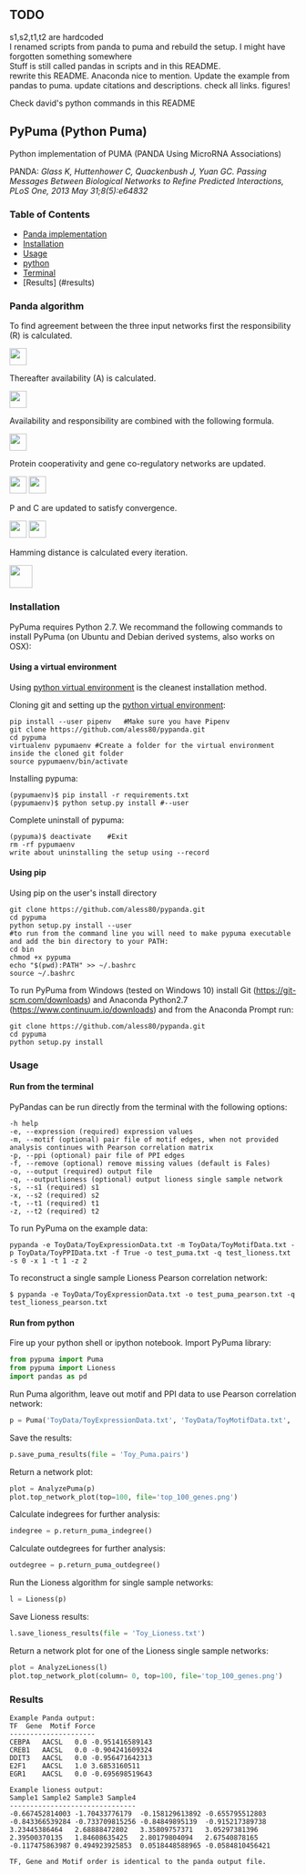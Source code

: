 ## TODO
s1,s2,t1,t2 are hardcoded  
I renamed scripts from panda to puma and rebuild the setup. I might have forgotten something somewhere  
Stuff is still called pandas in scripts and in this README.  
rewrite this README. Anaconda nice to mention. Update the example from pandas to puma. update citations and descriptions. check all links. figures!  

Check david's python commands in this README  

## PyPuma (Python Puma)
Python implementation of PUMA (PANDA Using MicroRNA Associations)  

PANDA: 
_Glass K, Huttenhower C, Quackenbush J, Yuan GC. Passing Messages Between Biological Networks to Refine Predicted Interactions, PLoS One, 2013 May 31;8(5):e64832_

### Table of Contents
* [Panda implementation](#puma-algorithm)  
* [Installation](#installation)  
* [Usage](#usage)  
* [python](#run-from-python)
* [Terminal](#run-from-the-terminal)  
* [Results] (#results)

### Panda algorithm
To find agreement between the three input networks first the responsibility (R) is calculated.  

<img src="https://github.com/aless80/pypanda/raw/develop/img/responsibility.png" height="30">  

Thereafter availability (A) is calculated.  

<img src="https://github.com/aless80/pypanda/raw/develop/img/availability.png" height="30">  

Availability and responsibility are combined with the following formula.  

<img src="https://github.com/aless80/pypanda/raw/develop/img/combine.png" height="30">  

Protein cooperativity and gene co-regulatory networks are updated.  

<img src="https://github.com/aless80/pypanda/raw/develop/img/cooperativity.png" height="30">  
<img src="https://github.com/aless80/pypanda/raw/develop/img/co-regulatory.png" height="30">  

P and C are updated to satisfy convergence.  

<img src="https://github.com/aless80/pypanda/raw/develop/img/p.png" height="30">  
<img src="https://github.com/aless80/pypanda/raw/develop/img/c.png" height="30">  

Hamming distance is calculated every iteration.  

<img src="https://github.com/aless80/pypanda/raw/develop/img/hamming.png" height="40">  


### Installation
PyPuma requires Python 2.7. We recommand the following commands to install PyPuma (on Ubuntu and Debian derived systems, also works on OSX):
#### Using a virtual environment
Using [python virtual environment](http://docs.python-guide.org/en/latest/dev/virtualenvs/) is the cleanest installation method. 

Cloning git and setting up the [python virtual environment](http://docs.python-guide.org/en/latest/dev/virtualenvs/):
```no-highlight
pip install --user pipenv   #Make sure you have Pipenv
git clone https://github.com/aless80/pypanda.git
cd pypuma
virtualenv pypumaenv #Create a folder for the virtual environment inside the cloned git folder 
source pypumaenv/bin/activate
```
Installing pypuma:
```no-highlight
(pypumaenv)$ pip install -r requirements.txt
(pypumaenv)$ python setup.py install #--user
```

Complete uninstall of pypuma:
```no-highlight
(pypuma)$ deactivate	#Exit
rm -rf pypumaenv
write about uninstalling the setup using --record
```

#### Using pip 
Using pip on the user's install directory
```no-highlight
git clone https://github.com/aless80/pypanda.git
cd pypuma
python setup.py install --user
#to run from the command line you will need to make pypuma executable and add the bin directory to your PATH:
cd bin
chmod +x pypuma
echo "$(pwd):PATH" >> ~/.bashrc
source ~/.bashrc
```
To run PyPuma from Windows (tested on Windows 10) install Git (https://git-scm.com/downloads) and Anaconda Python2.7 (https://www.continuum.io/downloads) and from the Anaconda Prompt run:
```no-highlight
git clone https://github.com/aless80/pypanda.git
cd pypuma
python setup.py install
```
### Usage
#### Run from the terminal
PyPandas can be run directly from the terminal with the following options:
```
-h help
-e, --expression (required) expression values
-m, --motif (optional) pair file of motif edges, when not provided analysis continues with Pearson correlation matrix
-p, --ppi (optional) pair file of PPI edges
-f, --remove (optional) remove missing values (default is Fales)
-o, --output (required) output file
-q, --outputlioness (optional) output lioness single sample network
-s, --s1 (required) s1
-x, --s2 (required) s2
-t, --t1 (required) t1
-z, --t2 (required) t2
```
To run PyPuma on the example data:
```
pypanda -e ToyData/ToyExpressionData.txt -m ToyData/ToyMotifData.txt -p ToyData/ToyPPIData.txt -f True -o test_puma.txt -q test_lioness.txt -s 0 -x 1 -t 1 -z 2
```
To reconstruct a single sample Lioness Pearson correlation network:
```
$ pypanda -e ToyData/ToyExpressionData.txt -o test_puma_pearson.txt -q test_lioness_pearson.txt
```
#### Run from python
Fire up your python shell or ipython notebook. 
Import PyPuma library:
```python
from pypuma import Puma
from pypuma import Lioness
import pandas as pd
```
Run Puma algorithm, leave out motif and PPI data to use Pearson correlation network:
```python
p = Puma('ToyData/ToyExpressionData.txt', 'ToyData/ToyMotifData.txt', 'ToyData/ToyPPIData.txt', remove_missing=False)
```
Save the results:
```python
p.save_puma_results(file = 'Toy_Puma.pairs')
```
Return a network plot:
```python
plot = AnalyzePuma(p)
plot.top_network_plot(top=100, file='top_100_genes.png')
```
Calculate indegrees for further analysis:
```python
indegree = p.return_puma_indegree()
```
Calculate outdegrees for further analysis:
```python
outdegree = p.return_puma_outdegree()
```
Run the Lioness algorithm for single sample networks:
```python
l = Lioness(p)
```
Save Lioness results:
```python
l.save_lioness_results(file = 'Toy_Lioness.txt')
```
Return a network plot for one of the Lioness single sample networks:
```python
plot = AnalyzeLioness(l)
plot.top_network_plot(column= 0, top=100, file='top_100_genes.png')
```
### Results
```
Example Panda output:
TF  Gene  Motif Force
---------------------
CEBPA	AACSL	0.0	-0.951416589143
CREB1	AACSL	0.0	-0.904241609324
DDIT3	AACSL	0.0	-0.956471642313
E2F1	AACSL	1.0	3.6853160511
EGR1	AACSL	0.0	-0.695698519643

Example lioness output:
Sample1 Sample2 Sample3 Sample4
-------------------------------
-0.667452814003	-1.70433776179	-0.158129613892	-0.655795512803
-0.843366539284	-0.733709815256	-0.84849895139	-0.915217389738
3.23445386464	2.68888472802	3.35809757371	3.05297381396
2.39500370135	1.84608635425	2.80179804094	2.67540878165
-0.117475863987	0.494923925853	0.0518448588965	-0.0584810456421

TF, Gene and Motif order is identical to the panda output file.
```
